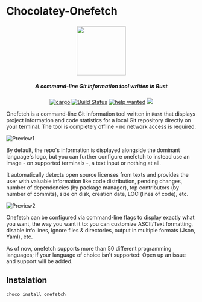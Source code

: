 ﻿# Chocolatey-Onefetch

<h3 align="center"><img src="https://rawcdn.githack.com/o2sh/onefetch/main/assets/onefetch.svg" height="130px"></h3>

<h5 align="center">A command-line Git information tool written in Rust</h5>

<p align="center">
    <a href="https://crates.io/crates/onefetch"><img src="https://img.shields.io/crates/v/onefetch.svg" alt="cargo"></a>
    <a href="https://github.com/o2sh/onefetch/actions"><img src="https://github.com/o2sh/onefetch/workflows/CI/badge.svg" alt="Build Status"></a>
    <a href="https://github.com/o2sh/onefetch/issues?q=is%3Aissue+is%3Aopen+label%3A%22help+wanted%22"><img src="https://img.shields.io/github/issues/o2sh/onefetch/help%20wanted?color=green" alt="help wanted"></a>
    <a href="./LICENSE.md"><img src="https://img.shields.io/badge/license-MIT-blue.svg"></a>
</p>

Onefetch is a command-line Git information tool written in `Rust` that displays project information and code statistics for a local Git repository directly on your terminal. The tool is completely offline - no network access is required.

![Preview1](https://rawcdn.githack.com/o2sh/onefetch/main/assets/screenshot-1.png)

By default, the repo's information is displayed alongside the dominant language's logo, but you can further configure onefetch to instead use an image - on supported terminals -, a text input or nothing at all.

It automatically detects open source licenses from texts and provides the user with valuable information like code distribution, pending changes, number of dependencies (by package manager), top contributors (by number of commits), size on disk, creation date, LOC (lines of code), etc.

![Preview2](https://rawcdn.githack.com/o2sh/onefetch/main/assets/screenshot-2.png)

Onefetch can be configured via command-line flags to display exactly what you want, the way you want it to: you can customize ASCII/Text formatting, disable info lines, ignore files & directories, output in multiple formats (Json, Yaml), etc.

As of now, onefetch supports more than 50 different programming languages; if your language of choice isn't supported: Open up an issue and support will be added.

## Instalation

```powershell
choco install onefetch
```
